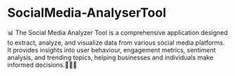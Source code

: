 # SocialMedia-AnalyserTool
📊 The Social Media Analyzer Tool is a comprehensive application designed to extract, analyze, and visualize data from various social media platforms. It provides insights into user behaviour, engagement metrics, sentiment analysis, and trending topics, helping businesses and individuals make informed decisions.👩🏻‍💻
